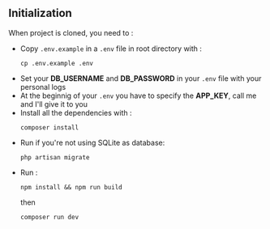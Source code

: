 ## Initialization

When project is cloned, you need to :
- Copy ``.env.example`` in a ``.env`` file in root directory with :
    ```
    cp .env.example .env
    ```
- Set your **DB_USERNAME** and **DB_PASSWORD** in your ``.env`` file with your personal logs
- At the beginnig of your ``.env`` you have to specify the **APP_KEY**, call me and I'll give it to you
- Install all the dependencies with :
    ```
    composer install
    ```
- Run if you're not using SQLite as database:
    ```
    php artisan migrate
    ```
- Run :
    ```
    npm install && npm run build
    ```
    then 
    ```
    composer run dev
    ```
